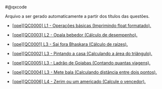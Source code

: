 #@qxcode

Arquivo a ser gerado automaticamente a partir dos títulos das questões.

- [[ope][QC0000] L1 - Operações básicas
(Imprimindo float formatado).](base/0000/Readme.md#@qxcode)

- [[ope][QC0003] L2 - Opala bebedor
(Cálculo de desempenho).](base/0003/Readme.md#@qxcode)

- [[ope][QC0001] L3 - Sai fora Bhaskara
(Cálculo de raízes).](base/0001/Readme.md#@qxcode)

- [[ope][QC0002] L3 - Pintando a casa
(Calculando a área do triângulo).](base/0002/Readme.md#@qxcode)

- [[ope][QC0005] L3 - Ladrão de Goiabas
(Contando quantas viagens).](base/0005/Readme.md#@qxcode)

- [[ope][QC0004] L3 - Mete bala
(Calculando distância entre dois pontos).](base/0004/Readme.md#@qxcode)

- [[ope][QC0006] L4 - Zerim ou um americado
(Calcule o vencedor).](base/0006/Readme.md#@qxcode)


